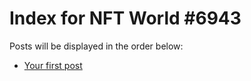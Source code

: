 # Index for NFT World #6943
Posts will be displayed in the order below:

- [Your first post](./001-first.md)

